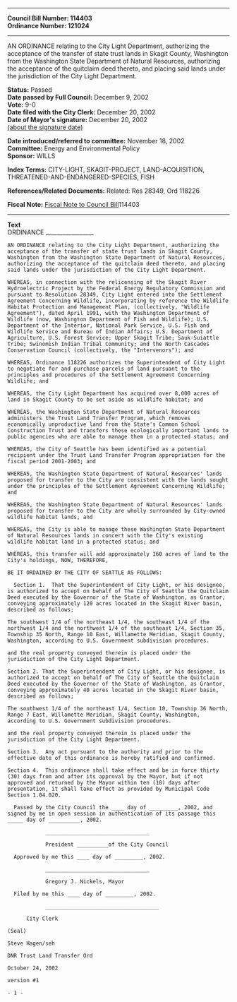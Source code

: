 * * * * *  
  
**Council Bill Number: [](#h0)[](#h2)114403**   
**Ordinance Number: 121024**  
  
* * * * *  
  
AN ORDINANCE relating to the City Light Department, authorizing the acceptance of the transfer of state trust lands in Skagit County, Washington from the Washington State Department of Natural Resources, authorizing the acceptance of the quitclaim deed thereto, and placing said lands under the jurisdiction of the City Light Department.  
  
**Status:** Passed   
**Date passed by Full Council:** December 9, 2002   
**Vote:** 9-0   
**Date filed with the City Clerk:** December 20, 2002   
**Date of Mayor's signature:** December 20, 2002   
[(about the signature date)](/~public/approvaldate.htm)   
  
  
**Date introduced/referred to committee:** November 18, 2002   
**Committee:** Energy and Environmental Policy   
**Sponsor:** WILLS   
  
**Index Terms:** CITY-LIGHT, SKAGIT-PROJECT, LAND-ACQUISITION, THREATENED-AND-ENDANGERED-SPECIES, FISH  
  
**References/Related Documents:** Related: Res 28349, Ord 118226  
  
**Fiscal Note:** [Fiscal Note to Council Bill](http://clerk.seattle.gov/~public/fnote/114403.htm)[](#h1)[](#h3)114403  
  
* * * * *  
  
**Text**  
    ORDINANCE _________________  
  
    AN ORDINANCE relating to the City Light Department, authorizing the  
    acceptance of the transfer of state trust lands in Skagit County,  
    Washington from the Washington State Department of Natural Resources,  
    authorizing the acceptance of the quitclaim deed thereto, and placing  
    said lands under the jurisdiction of the City Light Department.  
  
    WHEREAS, in connection with the relicensing of the Skagit River  
    Hydroelectric Project by the Federal Energy Regulatory Commission and  
    pursuant to Resolution 28349, City Light entered into the Settlement  
    Agreement Concerning Wildlife, incorporating by reference the Wildlife  
    Habitat Protection and Management Plan, (collectively, "Wildlife  
    Agreement"), dated April 1991, with the Washington Department of  
    Wildlife (now, Washington Department of Fish and Wildlife); U.S.  
    Department of the Interior, National Park Service, U.S. Fish and  
    Wildlife Service and Bureau of Indian Affairs; U.S. Department of  
    Agriculture, U.S. Forest Service; Upper Skagit Tribe; Sauk-Suiattle  
    Tribe; Swinomish Indian Tribal Community; and the North Cascades  
    Conservation Council (collectively, the "Intervenors"); and  
  
    WHEREAS, Ordinance 118226 authorizes the Superintendent of City Light  
    to negotiate for and purchase parcels of land pursuant to the  
    principles and procedures of the Settlement Agreement Concerning  
    Wildlife; and  
  
    WHEREAS, the City Light Department has acquired over 8,000 acres of  
    land in Skagit County to be set aside as wildlife habitat; and  
  
    WHEREAS, the Washington State Department of Natural Resources  
    administers the Trust Land Transfer Program, which removes  
    economically unproductive land from the State's Common School  
    Construction Trust and transfers these ecologically important lands to  
    public agencies who are able to manage them in a protected status; and  
  
    WHEREAS, the City of Seattle has been identified as a potential  
    recipient under the Trust Land Transfer Program appropriation for the  
    fiscal period 2001-2003; and  
  
    WHEREAS, the Washington State Department of Natural Resources' lands  
    proposed for transfer to the City are consistent with the lands sought  
    under the principles of the Settlement Agreement Concerning Wildlife;  
    and  
  
    WHEREAS, the Washington State Department of Natural Resources' lands  
    proposed for transfer to the City are wholly surrounded by City-owned  
    wildlife habitat lands, and  
  
    WHEREAS, the City is able to manage these Washington State Department  
    of Natural Resources lands in concert with the City's existing  
    wildlife habitat land in a protected status; and  
  
    WHEREAS, this transfer will add approximately 160 acres of land to the  
    City's holdings, NOW, THEREFORE,  
  
    BE IT ORDAINED BY THE CITY OF SEATTLE AS FOLLOWS:  
  
      Section 1.  That the Superintendent of City Light, or his designee,  
    is authorized to accept on behalf of The City of Seattle the Quitclaim  
    Deed executed by the Governor of the State of Washington, as Grantor,  
    conveying approximately 120 acres located in the Skagit River basin,  
    described as follows;  
  
    The southwest 1/4 of the northeast 1/4, the southeast 1/4 of the  
    northwest 1/4 and the northwest 1/4 of the southeast 1/4, Section 35,  
    Township 35 North, Range 10 East, Willamette Meridian, Skagit County,  
    Washington, according to U.S. Government subdivision procedures.  
  
    and the real property conveyed therein is placed under the  
    jurisdiction of the City Light Department.  
  
    Section 2. That the Superintendent of City Light, or his designee, is  
    authorized to accept on behalf of The City of Seattle the Quitclaim  
    Deed executed by the Governor of the State of Washington, as Grantor,  
    conveying approximately 40 acres located in the Skagit River basin,  
    described as follows;  
  
    The southwest 1/4 of the northeast 1/4, Section 10, Township 36 North,  
    Range 7 East, Willamette Meridian, Skagit County, Washington,  
    according to U.S. Government subdivision procedures.  
  
    and the real property conveyed therein is placed under the  
    jurisdiction of the City Light Department.  
  
    Section 3.  Any act pursuant to the authority and prior to the  
    effective date of this ordinance is hereby ratified and confirmed.  
  
    Section 4.  This ordinance shall take effect and be in force thirty  
    (30) days from and after its approval by the Mayor, but if not  
    approved and returned by the Mayor within ten (10) days after  
    presentation, it shall take effect as provided by Municipal Code  
    Section 1.04.020.  
  
      Passed by the City Council the ____ day of _________, 2002, and  
    signed by me in open session in authentication of its passage this  
    _____ day of __________, 2002.  
  
                _________________________________  
  
                President __________of the City Council  
  
      Approved by me this ____ day of _________, 2002.  
  
                _________________________________  
  
                Gregory J. Nickels, Mayor  
  
      Filed by me this ____ day of _________, 2002.  
  
                ____________________________________  
  
          City Clerk  
  
    (Seal)  
  
    Steve Hagen/seh  
  
    DNR Trust Land Transfer Ord  
  
    October 24, 2002  
  
    version #1  
  
    - 1 -  
